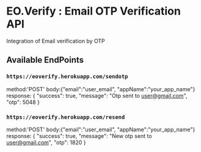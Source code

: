 # EO.Verify : Email OTP Verification API
Integration of Email verification by OTP

## Available EndPoints

### `https://eoverify.herokuapp.com/sendotp`

method:'POST'
body:{"email":"user_email", "appName":"your_app_name"}
response: {
  "success": true,
  "message": "Otp sent to user@gmail.com",
  "otp": 5048
}
### `https://eoverify.herokuapp.com/resend`

method:'POST'
body:{"email":"user_email", "appName":"your_app_name"}
response: {
  "success": true,
  "message": "New otp sent to user@gmail.com",
  "otp": 1820
}
